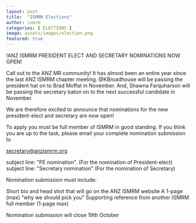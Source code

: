 ```yaml
---
layout: post
title:  "ISMRM Elections"
author: ismrm
categories: [ ELECTIONS ]
image: assets/images/election.png
featured: true
---
```


!ANZ ISMRM PRESIDENT ELECT AND SECRETARY NOMINATIONS NOW OPEN!

Call out to the ANZ MR community! 
It has almost been an entire year since the last ANZ ISMRM chapter meeting. 
@KBroadhouse will be passing the president hat on to Brad Moffat in November. 
And, Shawna Farquharson will be passing the secretary baton on to the next successful candidate in November. 

We are therefore excited to announce that nominations for the new president-elect and secretary are now open! 
 

To apply you must be full member of ISMRM in good standing. If you think you are up to the task, please email your complete nomination submission to

secretary@anzismrm.org

subject line: "PE nomination". (For the nomination of President-elect)
subject line: "Secretary nomination" (For the nomination of Secretary)

Nomination submission must include:
 
Short bio and head shot that will go on the ANZ ISMRM website
A 1-page (max) “why we should pick you”
Supporting reference from another ISMRM full member (1-page max)

Nomination submission will close 19th October

